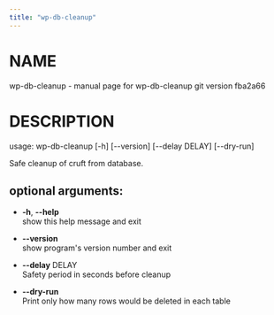 ```yaml
---
title: "wp-db-cleanup"
---
```



# NAME

wp-db-cleanup - manual page for wp-db-cleanup git version fba2a66

# DESCRIPTION

usage: wp-db-cleanup \[-h\] \[--version\] \[--delay DELAY\]
\[--dry-run\]

Safe cleanup of cruft from database.

## optional arguments:

  - **-h**, **--help**  
    show this help message and exit

  - **--version**  
    show program's version number and exit

  - **--delay** DELAY  
    Safety period in seconds before cleanup

  - **--dry-run**  
    Print only how many rows would be deleted in each table
